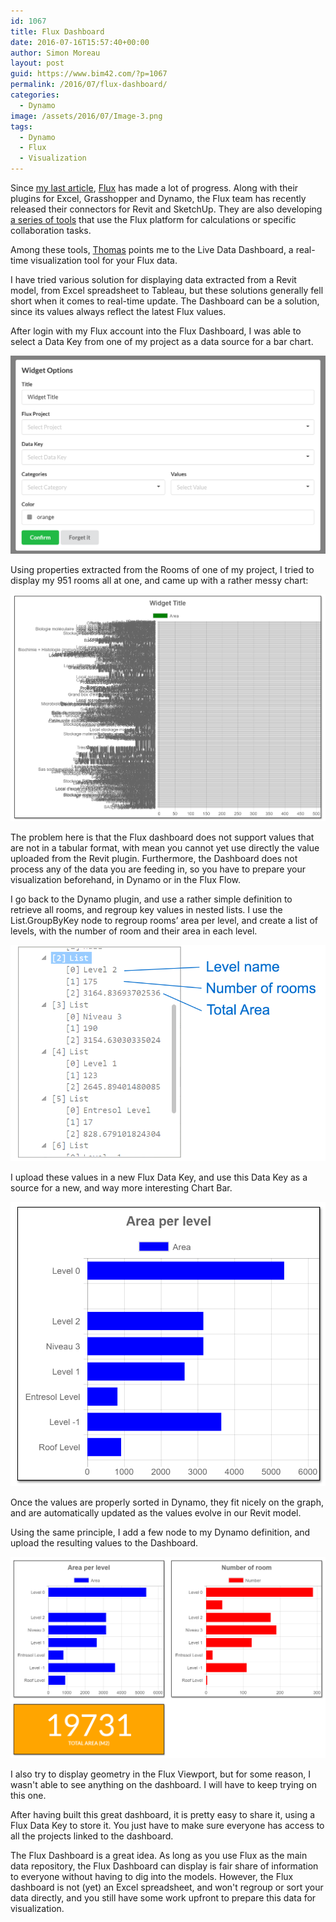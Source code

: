 ```yaml
---
id: 1067
title: Flux Dashboard
date: 2016-07-16T15:57:40+00:00
author: Simon Moreau
layout: post
guid: https://www.bim42.com/?p=1067
permalink: /2016/07/flux-dashboard/
categories:
  - Dynamo
image: /assets/2016/07/Image-3.png
tags:
  - Dynamo
  - Flux
  - Visualization
---
```

Since [my last article](https://www.bim42.com/2015/09/flux/), [Flux](https://flux.io/) has made a lot of progress. Along with their plugins for Excel, Grasshopper and Dynamo, the Flux team has recently released their connectors for Revit and SketchUp. They are also developing [a series of tools](https://labs.flux.io/) that use the Flux platform for calculations or specific collaboration tasks.

Among these tools, [Thomas](https://twitter.com/thomastrinelle) points me to the Live Data Dashboard, a real-time visualization tool for your Flux data.

I have tried various solution for displaying data extracted from a Revit model, from Excel spreadsheet to Tableau, but these solutions generally fell short when it comes to real-time update. The Dashboard can be a solution, since its values always reflect the latest Flux values.

After login with my Flux account into the Flux Dashboard, I was able to select a Data Key from one of my project as a data source for a bar chart.

![Image](/assets/2016/07/Image.png)

Using properties extracted from the Rooms of one of my project, I tried to display my 951 rooms all at one, and came up with a rather messy chart:

![Image-1](/assets/2016/07/Image-1.png)

The problem here is that the Flux dashboard does not support values that are not in a tabular format, with mean you cannot yet use directly the value uploaded from the Revit plugin. Furthermore, the Dashboard does not process any of the data you are feeding in, so you have to prepare your visualization beforehand, in Dynamo or in the Flux Flow.

I go back to the Dynamo plugin, and use a rather simple definition to retrieve all rooms, and regroup key values in nested lists. I use the List.GroupByKey node to regroup rooms’ area per level, and create a list of levels, with the number of room and their area in each level.

![List2](/assets/2016/07/List2.png)

I upload these values in a new Flux Data Key, and use this Data Key as a source for a new, and way more interesting Chart Bar.

![Image-2](/assets/2016/07/Image-2.png)

Once the values are properly sorted in Dynamo, they fit nicely on the graph, and are automatically updated as the values evolve in our Revit model.

Using the same principle, I add a few node to my Dynamo definition, and upload the resulting values to the Dashboard.

![Image-3](/assets/2016/07/Image-3.png)

I also try to display geometry in the Flux Viewport, but for some reason, I wasn't able to see anything on the dashboard. I will have to keep trying on this one.

After having built this great dashboard, it is pretty easy to share it, using a Flux Data Key to store it. You just have to make sure everyone has access to all the projects linked to the dashboard.

The Flux Dashboard is a great idea. As long as you use Flux as the main data repository, the Flux Dashboard can display is fair share of information to everyone without having to dig into the models. However, the Flux dashboard is not (yet) an Excel spreadsheet, and won't regroup or sort your data directly, and you still have some work upfront to prepare this data for visualization.